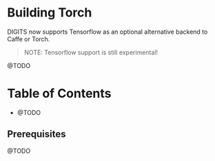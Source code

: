 # Building Torch

DIGITS now supports Tensorflow as an optional alternative backend to Caffe or Torch.

> NOTE: Tensorflow support is still experimental!

@TODO

Table of Contents
=================
* @TODO

## Prerequisites

@TODO
